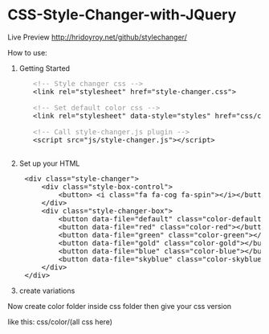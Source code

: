 # CSS-Style-Changer-with-JQuery
Live Preview http://hridoyroy.net/github/stylechanger/

How to use:

1. Getting Started
<pre>
      <span style="color: #999999;">&lt;!-- Style changer css --&gt;</span>
      &lt;link rel=<span class="change-color">"stylesheet"</span> href=<span  class="change-color">"style-changer.css"</span>&gt;

      <span style="color: #999999;">&lt;!-- Set default color css --&gt;</span>
      &lt;link rel=<span class="change-color">"stylesheet"</span> data-style=<span class="change-color">"styles"</span> href=<span class="change-color">"css/color/default.css"</span>&gt;

      <span style="color: #999999;">&lt;!-- Call style-changer.js plugin --&gt;</span>
      &lt;script src=<span class="change-color">"js/style-changer.js"</span>&gt;&lt;/script&gt;
        </pre>

2. Set up your HTML

 <pre>
    &lt;div class=<span>"style-changer"</span>&gt;
        &lt;div class=<span>"style-box-control"</span>&gt;
            &lt;button&gt; &lt;i class=<span class="change-color">"fa fa-cog fa-spin"</span>&gt;&lt;/i&gt;&lt;/button&gt;
        &lt;/div&gt;
        &lt;div class=<span class="change-color">"style-changer-box"</span>&gt;
            &lt;button data-file=<span class="change-color">"default"</span> class=<span class="change-color">"color-default disabled"</span>&gt;&lt;/button&gt;
            &lt;button data-file=<span class="change-color">"red"</span> class=<span class="change-color">"color-red"</span>&gt;&lt;/button&gt;
            &lt;button data-file=<span class="change-color">"green"</span> class=<span class="change-color">"color-green"</span>&gt;&lt;/button&gt;
            &lt;button data-file=<span class="change-color">"gold"</span> class=<span class="change-color">"color-gold"</span>&gt;&lt;/button&gt;
            &lt;button data-file=<span class="change-color">"blue"</span> class=<span class="change-color">"color-blue"</span>&gt;&lt;/button&gt;
            &lt;button data-file=<span class="change-color">"skyblue"</span> class=<span class="change-color">"color-skyblue"</span>&gt;&lt;/button&gt;
        &lt;/div&gt;
    &lt;/div&gt;
</pre>

3. create variations

Now create color folder inside css folder then give your css version

like this: css/color/(all css here)
